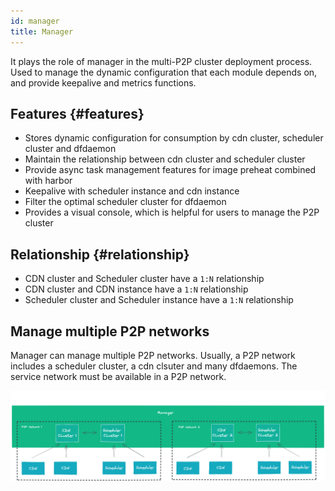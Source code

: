 ```yaml
---
id: manager
title: Manager
---
```


It plays the role of manager in the multi-P2P cluster deployment process.
Used to manage the dynamic configuration that each module depends on,
and provide keepalive and metrics functions.

## Features {#features}

- Stores dynamic configuration for consumption by cdn cluster, scheduler cluster and dfdaemon
- Maintain the relationship between cdn cluster and scheduler cluster
- Provide async task management features for image preheat combined with harbor
- Keepalive with scheduler instance and cdn instance
- Filter the optimal scheduler cluster for dfdaemon
- Provides a visual console, which is helpful for users to manage the P2P cluster

## Relationship {#relationship}

- CDN cluster and Scheduler cluster have a `1:N` relationship
- CDN cluster and CDN instance have a `1:N` relationship
- Scheduler cluster and Scheduler instance have a `1:N` relationship

## Manage multiple P2P networks

Manager can manage multiple P2P networks.
Usually, a P2P network includes a scheduler cluster, a cdn clsuter and many dfdaemons.
The service network must be available in a P2P network.

![manage-multiple-p2p-networks](../../resource/architecture/manage-multiple-p2p-networks.png)
